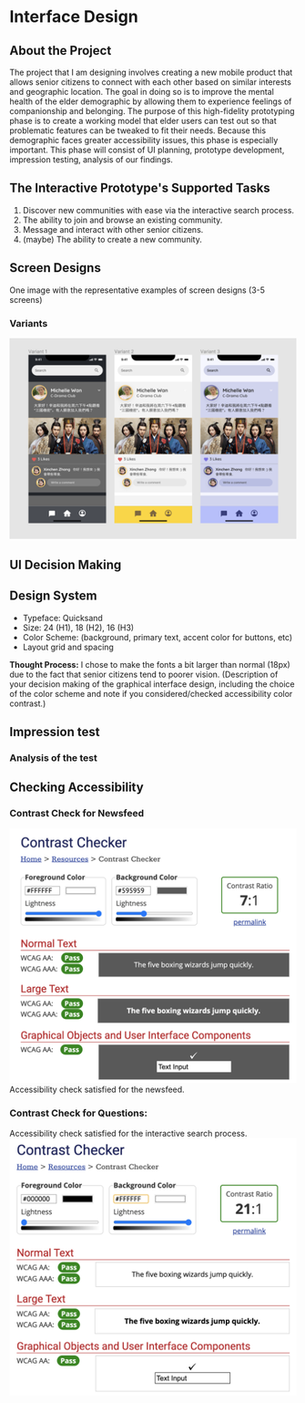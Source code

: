 # Interface Design

## About the Project

The project that I am designing involves creating a new mobile product that allows senior citizens to connect with each other based on similar interests and geographic location. The goal in doing so is to improve the mental health of the elder demographic by allowing them to experience feelings of companionship and belonging. The purpose of this high-fidelity prototyping phase is to create a working model that elder users can test out so that problematic features can be tweaked to fit their needs. Because this demographic faces greater accessibility issues, this phase is especially important. This phase will consist of UI planning, prototype development, impression testing, analysis of our findings.

## The Interactive Prototype's Supported Tasks

1. Discover new communities with ease via the interactive search process.
2. The ability to join and browse an existing community.
3. Message and interact with other senior citizens. 
4. (maybe) The ability to create a new community.

## Screen Designs
One image with the representative examples of screen designs (3-5 screens) 

### Variants
![Variants](/assignment06/Variants.png)

## UI Decision Making

## Design System

* Typeface: Quicksand
* Size: 24 (H1), 18 (H2), 16 (H3)
* Color Scheme: (background, primary text, accent color for buttons, etc)
* Layout grid and spacing


**Thought Process:** I chose to make the fonts a bit larger than normal (18px) due to the fact that senior citizens tend to poorer vision. 
(Description of your decision making of the graphical interface design, including the choice of the color scheme and note if you considered/checked accessibility color contrast.)


## Impression test 

### Analysis of the test

## Checking Accessibility

### Contrast Check for Newsfeed
![Contrast Check for Newsfeed](/assignment06/contrast_check_questions.png)
Accessibility check satisfied for the newsfeed.

### Contrast Check for Questions:
Accessibility check satisfied for the interactive search process.
![Contrast Check for Questions](/assignment06/contrast_check_feed.png)
